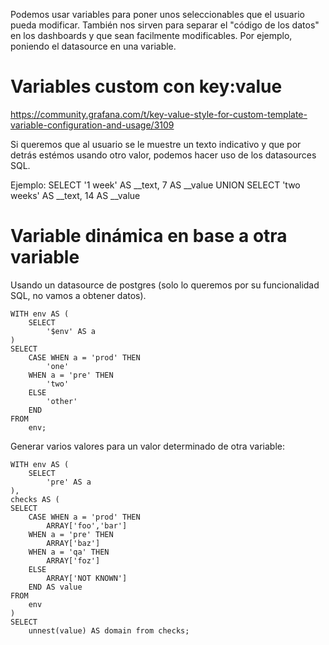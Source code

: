 Podemos usar variables para poner unos seleccionables que el usuario pueda modificar.
También nos sirven para separar el "código de los datos" en los dashboards y que sean facilmente modificables.
Por ejemplo, poniendo el datasource en una variable.


# Variables custom con key:value
https://community.grafana.com/t/key-value-style-for-custom-template-variable-configuration-and-usage/3109

Si queremos que al usuario se le muestre un texto indicativo y que por detrás estémos usando otro valor, podemos hacer uso de los datasources SQL.

Ejemplo:
SELECT '1 week' AS __text, 7 AS __value UNION SELECT 'two weeks' AS __text, 14 AS __value


# Variable dinámica en base a otra variable
Usando un datasource de postgres (solo lo queremos por su funcionalidad SQL, no vamos a obtener datos).

```
WITH env AS (
    SELECT
        '$env' AS a
)
SELECT
    CASE WHEN a = 'prod' THEN
        'one'
    WHEN a = 'pre' THEN
        'two'
    ELSE
        'other'
    END
FROM
    env;
```


Generar varios valores para un valor determinado de otra variable:
```
WITH env AS (
    SELECT
        'pre' AS a
),
checks AS (
SELECT
    CASE WHEN a = 'prod' THEN
        ARRAY['foo','bar']
    WHEN a = 'pre' THEN
        ARRAY['baz']
    WHEN a = 'qa' THEN
        ARRAY['foz']
    ELSE
        ARRAY['NOT KNOWN']
    END AS value
FROM
    env
)
SELECT
    unnest(value) AS domain from checks;
```
